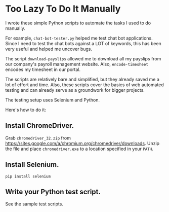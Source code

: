 # Too Lazy To Do It Manually

I wrote these simple Python scripts to automate the tasks I used to do manually.

For example, `chat-bot-tester.py` helped me test chat bot applications. Since I need to test the chat bots against a LOT of keywords, this has been very useful and helped me uncover bugs.

The script `download-payslips` allowed me to download all my payslips from our company's payroll management website. Also, `encode-timesheet` encodes my timesheet in our portal.

The scripts are relatively bare and simplified, but they already saved me a lot of effort and time. Also, these scripts cover the basics of web automated testing and can already serve as a groundwork for bigger projects.

The testing setup uses Selenium and Python. 

Here's how to do it:

## Install ChromeDriver.

Grab `chromedriver_32.zip` from https://sites.google.com/a/chromium.org/chromedriver/downloads.
Unzip the file and place `chromedriver.exe` to a location specified in your `PATH`.

## Install Selenium.

`pip install selenium`

## Write your Python test script.

See the sample test scripts.